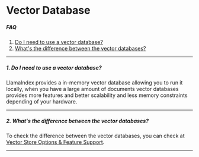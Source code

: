 # Vector Database

##### FAQ

1. [Do I need to use a vector database?](#1-do-i-need-to-use-a-vector-database)
2. [What's the difference between the vector databases?](#2-whats-the-difference-between-the-vector-databases)

---

##### 1. Do I need to use a vector database?

LlamaIndex provides a in-memory vector database allowing you to run it locally, when you have a large amount of documents vector databases provides more features and better scalability and less memory constraints depending of your hardware.

---

##### 2. What's the difference between the vector databases?

To check the difference between the vector databases, you can check at [Vector Store Options & Feature Support](../../module_guides/storing/vector_stores.md#vector-store-options--feature-support).

---
